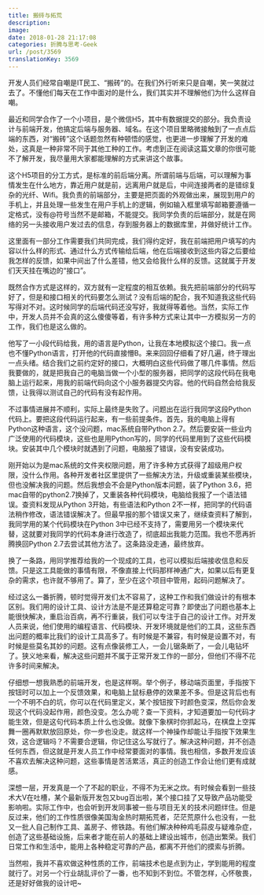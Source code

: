 ```yaml
---
title: 搬砖与拓荒
description: 
image: 
date: 2018-01-28 21:17:08
categories: 折腾与思考-Geek
url: /post/3569
translationKey: 3569
---
```


开发人员们经常自嘲是IT民工、“搬砖”的。在我们外行听来只是自嘲，笑一笑就过去了。不懂他们每天在工作中面对的是什么，我们其实并不理解他们为什么这样自嘲。

最近和同学合作了一个小项目，是个微信H5，其中有数据提交的部分。我负责设计与前端开发，他搞定后端与服务器、域名。在这个项目里略微接触到了一点点后端的东西，对“搬砖”这个话题忽然有种顿悟的感觉，也更进一步理解了开发的难处，这真是一种非常不同于其他工种的工作。考虑到正在阅读这篇文章的你很可能不了解开发，我尽量用大家都能理解的方式来讲这个故事。

这个H5项目的分工方式，是标准的前后端分离。所谓前端与后端，可以理解为事情发生在什么地方，靠近用户就是前，远离用户就是后，中间连接两者的是错综复杂的光纤、Wifi。我负责的前端部分，主要是把页面的外观做出来，展现到用户的手机上，并且处理一些发生在用户手机上的逻辑，例如输入框里填写邮箱要遵循一定格式，没有@符号当然不是邮箱，不能提交。我同学负责的后端部分，就是在网络的另一头接收用户发过去的信息，存到服务器上的数据库里，并做好统计工作。

这里面有一部分工作需要我们共同完成，我们得约定好，我在前端把用户填写的内容以什么样的形式、通过什么方式传输给后端，他在后端接收到这些内容之后要给我怎样的反馈，如果中间出了什么差错，他又会给我什么样的反馈。这就属于开发们天天挂在嘴边的“接口”。

既然合作方式是这样的，双方就有一定程度的相互依赖。我先把前端部分的代码写好了，但是和接口相关的代码要怎么测试？没有后端的配合，我不知道我这些代码写得对不对。这时候同学的后端代码还没写好，我就得等着他。当然，实际工作中，开发人员并不会真的这么傻傻等着，有许多种方式来让其中一方模拟另一方的工作，我们也是这么做的。

他写了一小段代码给我，用的语言是Python，让我在本地模拟这个接口。我一点也不懂Python语言，打开他的代码直接懵B。来来回回仔细看了好几遍，终于理出一点头绪。结合我们之前约定好的接口，大概明白这些代码做了哪几件事情。然后我要做的，就是把我自己的电脑当做一个小型的服务器，把同学的这段代码在我电脑上运行起来，用我的前端代码向这个小服务器提交内容。他的代码自然会给我反馈，让我得以测试自己的代码有没有起作用。

不过事情进展并不顺利，实际上最终是失败了。问题出在运行我同学这段Python代码上。要把这段代码运行起来，有一些前提条件。首先，我的电脑上得有Python这种语言，这个没问题，mac系统自带Python 2.7。然后要安装一些业内广泛使用的代码模块，这些也是用Python写的，同学的代码里用到了这些代码模块。安装其中几个模块时就遇到了问题，电脑报了错误，没有安装成功。

刚开始以为是mac系统的文件夹权限问题，用了许多种方式获得了超级用户权限，没什么作用。各种开发者社区里提供了一些解决方法，升级或重装某些模块，但也没解决我的问题。然后我想会不会是Python版本问题，装了Python 3.6，把mac自带的python2.7换掉了，又重装各种代码模块，电脑给我报了一个语法错误。查资料发现从Python 3开始，有些语法和Python 2不一样，把同学的代码语法稍作修改，语法错误解决了。但最早报的那个错误又来了，继续查资料了解到，我同学用的某个代码模块在Python 3中已经不支持了，需要用另一个模块来代替，这就要对我同学的代码本身进行改造了，彻底超出我能力范围。我也不愿再折腾换回Python 2.7去尝试其他方法了。这条路没走通，最终放弃。

换了一条路，用同学推荐给我的一个现成的工具，也可以模拟后端接收信息和反馈。只是这工具能做的事情有限，不像直接上代码那样神通广大，如果以后有更复杂的需求，也许就不够用了。算了，至少在这个项目中管用，起码问题解决了。

经过这么一番折腾，顿时觉得开发们太不容易了，这种工作和我们做设计的有根本区别。我们用的设计工具、设计方法是不是还算稳定可靠？即使出了问题也基本上能很快解决，重启治百病，再不行重装，我们可以专注于自己的设计工作。对开发人员来说，他们使用的编程语言、代码模块、开发环境就是他们的工具，这些东西出问题的概率比我们的设计工具高多了。有时候是不兼容，有时候是设置不对，有时候是些莫名其妙的问题。这有点像装修工人，一会儿锯条断了，一会儿电钻坏了。狭义地来看，解决这些问题并不属于正常开发工作的一部分，但他们不得不花许多时间来解决。

仔细想一想我熟悉的前端开发，也是这样啊。举个例子，移动端页面里，手指按下按钮时可以加上一个反馈效果，和电脑上鼠标悬停的效果差不多。但是这背后也有一个不明不白的坑，你可以在代码里定义，某个按钮按下时颜色变深，然后你会发现这个代码没起作用，颜色没变。怎么办呢？查一下资料，才知道要加一句代码才能生效，但是这句代码本质上什么也没做。就像下象棋时你抓起马，在棋盘上空挥舞一圈再默默放回原处，你一步也没走。就这样一个神操作却能让手指按下效果生效，这合逻辑吗？不需要合逻辑，你记住这么写就行了。解决这种问题，并不创造任何东西，但这就是开发人员工作中经常要面对的事情。我也相信，多数开发应该不喜欢去解决这种问题，这些事情是苦活累活，真正的创造工作会让他们更有成就感。

深想一层，开发真是一个了不起的职业，不得不为无米之炊。有时候会看到一些技术大V在吐槽，某个最新版开发包又bug百出啦，某个接口挂了又导致产品功能受影响啦。实际工作中，也会听到开发同事被一些与项目无关的技术问题绊住。但是反过来，他们的工作性质很像美国淘金热时期拓荒者，茫茫荒原什么也没有，一批又一批人自己制作工具、盖房子、修铁路。有他们解决种种鸡毛蒜皮与疑难杂症，创造了这些基础设施，后来者才能在前人的基础上建设出城市，创造出繁荣。我们日常工作和生活中，能用上各种稳定可靠的产品，都离不开他们的摸索与折腾。

当然啦，我并不喜欢做这种性质的工作，前端技术也是点到为止，学到能用的程度就行了。对另一个行业胡乱评价了一番，也不知到不到位。不管怎样，心怀敬畏，还是好好做我的设计吧~